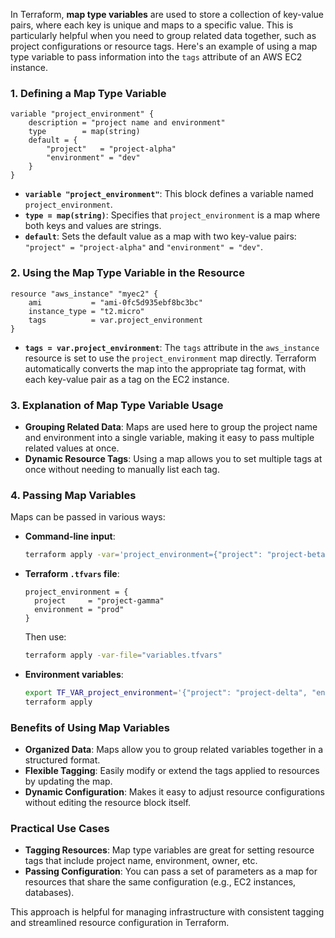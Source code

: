 In Terraform, **map type variables** are used to store a collection of key-value pairs, where each key is unique and maps to a specific value. This is particularly helpful when you need to group related data together, such as project configurations or resource tags. Here's an example of using a map type variable to pass information into the `tags` attribute of an AWS EC2 instance.

### 1. **Defining a Map Type Variable**

```hcl
variable "project_environment" {
    description = "project name and environment"
    type        = map(string)
    default = {
        "project"   = "project-alpha"
        "environment" = "dev"
    }
}
```

- **`variable "project_environment"`**: This block defines a variable named `project_environment`.
- **`type = map(string)`**: Specifies that `project_environment` is a map where both keys and values are strings.
- **`default`**: Sets the default value as a map with two key-value pairs: `"project" = "project-alpha"` and `"environment" = "dev"`.

### 2. **Using the Map Type Variable in the Resource**

```hcl
resource "aws_instance" "myec2" {
    ami           = "ami-0fc5d935ebf8bc3bc"
    instance_type = "t2.micro"
    tags          = var.project_environment
}
```

- **`tags = var.project_environment`**: The `tags` attribute in the `aws_instance` resource is set to use the `project_environment` map directly. Terraform automatically converts the map into the appropriate tag format, with each key-value pair as a tag on the EC2 instance.

### 3. **Explanation of Map Type Variable Usage**

- **Grouping Related Data**: Maps are used here to group the project name and environment into a single variable, making it easy to pass multiple related values at once.
- **Dynamic Resource Tags**: Using a map allows you to set multiple tags at once without needing to manually list each tag.

### 4. **Passing Map Variables**

Maps can be passed in various ways:

- **Command-line input**:
  ```bash
  terraform apply -var='project_environment={"project": "project-beta", "environment": "staging"}'
  ```

- **Terraform `.tfvars` file**:
  ```hcl
  project_environment = {
    project     = "project-gamma"
    environment = "prod"
  }
  ```

  Then use:
  ```bash
  terraform apply -var-file="variables.tfvars"
  ```

- **Environment variables**:
  ```bash
  export TF_VAR_project_environment='{"project": "project-delta", "environment": "test"}'
  terraform apply
  ```

### **Benefits of Using Map Variables**
- **Organized Data**: Maps allow you to group related variables together in a structured format.
- **Flexible Tagging**: Easily modify or extend the tags applied to resources by updating the map.
- **Dynamic Configuration**: Makes it easy to adjust resource configurations without editing the resource block itself.

### **Practical Use Cases**
- **Tagging Resources**: Map type variables are great for setting resource tags that include project name, environment, owner, etc.
- **Passing Configuration**: You can pass a set of parameters as a map for resources that share the same configuration (e.g., EC2 instances, databases).

This approach is helpful for managing infrastructure with consistent tagging and streamlined resource configuration in Terraform.
